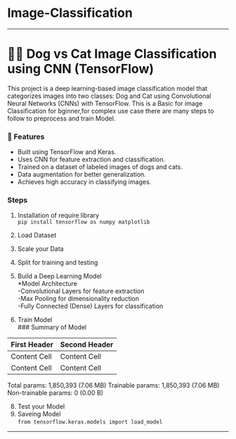 # Image-Classification
-------------------------------------------
# 🐶🐱 Dog vs Cat Image Classification using CNN (TensorFlow)
This project is a deep learning-based image classification model that categorizes images into two classes: Dog and Cat using Convolutional Neural Networks (CNNs) with TensorFlow.
This is a Basic for image Classification for bginner,for complex use case there are many steps to follow to preprocess and train Model.
 
### 📌 Features
* Built using TensorFlow and Keras.
* Uses CNN for feature extraction and classification.
* Trained on a dataset of labeled images of dogs and cats.
* Data augmentation for better generalization.
* Achieves high accuracy in classifying images.

### Steps 
1. Installation of require library <br />
    ```pip install tensorflow os numpy matplotlib ```

2. Load Dataset
3. Scale your Data
4. Split for training and testing
5. Build a Deep Learning Model <br />
    *Model Architecture <br />
       -Convolutional Layers for feature extraction <br />
       -Max Pooling for dimensionality reduction <br />
       -Fully Connected (Dense) Layers for classification <br />
6. Train Model <br/>
       ### Summary of Model <br/>

| First Header  | Second Header |
| ------------- | ------------- |
| Content Cell  | Content Cell  |
| Content Cell  | Content Cell  |

 Total params: 1,850,393 (7.06 MB)
 Trainable params: 1,850,393 (7.06 MB)
 Non-trainable params: 0 (0.00 B)

   
8. Test your Model
9. Saveing Model<br/>
    `from tensorflow.keras.models import load_model`
------------------------------------------------------------
